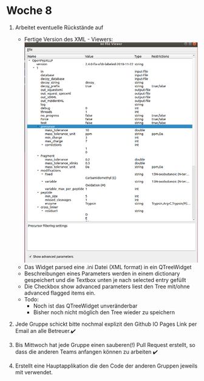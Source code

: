 # Woche 8

1. Arbeitet eventuelle Rückstände auf
    - Fertige Version des XML - Viewers:
     ![alt text](../Screenshots/XMLviewerFertig.png )
    - Das Widget parsed eine .ini Datei (XML format) in ein QTreeWidget
    - Beschreibungen eines Parameters werden in einem dictionary gespeichert und die Textbox unten je nach selected entry gefüllt
    - Die Checkbox show advanced parameters liest den Tree mit/ohne advanced flagged items ein.
    - Todo:
        - Noch ist das QTreeWidget unveränderbar
        - Bisher noch nicht möglich den Tree wieder zu speichern

2. Jede Gruppe schickt bitte nochmal explizit den Github IO Pages Link per Email an alle Betreuer.✔️
3. Bis Mittwoch hat jede Gruppe einen sauberen(!) Pull Request erstellt, so dass die
anderen Teams anfangen können zu arbeiten ✔️
4. Erstellt eine Hauptapplikation die den Code der anderen Gruppen jeweils mit
verwendet.

